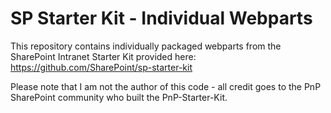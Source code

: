 # SP Starter Kit - Individual Webparts

This repository contains individually packaged webparts from the SharePoint Intranet Starter Kit provided here: https://github.com/SharePoint/sp-starter-kit

Please note that I am not the author of this code - all credit goes to the PnP SharePoint community who built the PnP-Starter-Kit.
